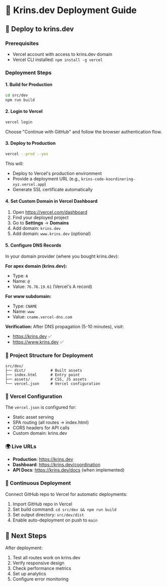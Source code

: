 # 🌊 Krins.dev Deployment Guide

## 🚀 Deploy to krins.dev

### Prerequisites
- Vercel account with access to krins.dev domain
- Vercel CLI installed: `npm install -g vercel`

### Deployment Steps

#### 1. Build for Production
```bash
cd src/dev
npm run build
```

#### 2. Login to Vercel
```bash
vercel login
```
Choose "Continue with GitHub" and follow the browser authentication flow.

#### 3. Deploy to Production
```bash
vercel --prod --yes
```
This will:
- Deploy to Vercel's production environment  
- Provide a deployment URL (e.g., `krins-code-koordinering-xyz.vercel.app`)
- Generate SSL certificate automatically

#### 4. Set Custom Domain in Vercel Dashboard
1. Open https://vercel.com/dashboard
2. Find your deployed project
3. Go to **Settings** → **Domains**
4. Add domain: `krins.dev`
5. Add domain: `www.krins.dev` (optional)

#### 5. Configure DNS Records
In your domain provider (where you bought krins.dev):

**For apex domain (krins.dev):**
- Type: `A`
- Name: `@` 
- Value: `76.76.19.61` (Vercel's A record)

**For www subdomain:**
- Type: `CNAME`
- Name: `www`
- Value: `cname.vercel-dns.com`

**Verification:**
After DNS propagation (5-10 minutes), visit:
- https://krins.dev ✅
- https://www.krins.dev ✅

### 📁 Project Structure for Deployment
```
src/dev/
├── dist/           # Built assets
├── index.html      # Entry point
├── assets/         # CSS, JS assets
└── vercel.json     # Vercel configuration
```

### 🔧 Vercel Configuration
The `vercel.json` is configured for:
- Static asset serving
- SPA routing (all routes → index.html)
- CORS headers for API calls
- Custom domain: krins.dev

### 🌍 Live URLs
- **Production**: https://krins.dev
- **Dashboard**: https://krins.dev/coordination
- **API Docs**: https://krins.dev/docs (when implemented)

### 🔄 Continuous Deployment
Connect GitHub repo to Vercel for automatic deployments:
1. Import GitHub repo in Vercel
2. Set build command: `cd src/dev && npm run build`
3. Set output directory: `src/dev/dist`
4. Enable auto-deployment on push to `main`

## 🎯 Next Steps
After deployment:
1. Test all routes work on krins.dev
2. Verify responsive design
3. Check performance metrics
4. Set up analytics
5. Configure error monitoring